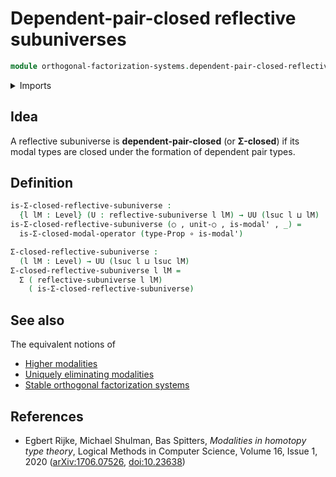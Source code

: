 # Dependent-pair-closed reflective subuniverses

```agda
module orthogonal-factorization-systems.dependent-pair-closed-reflective-subuniverses where
```

<details><summary>Imports</summary>

```agda
open import foundation.dependent-pair-types
open import foundation.functions
open import foundation.propositions
open import foundation.universe-levels

open import orthogonal-factorization-systems.modal-operators
open import orthogonal-factorization-systems.reflective-subuniverses
```

</details>

## Idea

A reflective subuniverse is **dependent-pair-closed** (or **Σ-closed**) if its
modal types are closed under the formation of dependent pair types.

## Definition

```agda
is-Σ-closed-reflective-subuniverse :
  {l lM : Level} (U : reflective-subuniverse l lM) → UU (lsuc l ⊔ lM)
is-Σ-closed-reflective-subuniverse (○ , unit-○ , is-modal' , _) =
  is-Σ-closed-modal-operator (type-Prop ∘ is-modal')

Σ-closed-reflective-subuniverse :
  (l lM : Level) → UU (lsuc l ⊔ lsuc lM)
Σ-closed-reflective-subuniverse l lM =
  Σ ( reflective-subuniverse l lM)
    ( is-Σ-closed-reflective-subuniverse)
```

## See also

The equivalent notions of

- [Higher modalities](orthogonal-factorization-systems.higher-modalities.md)
- [Uniquely eliminating modalities](orthogonal-factorization-systems.uniquely-eliminating-modalities.md)
- [Stable orthogonal factorization systems](orthogonal-factorization-systems.stable-orthogonal-factorization-systems.md)

## References

- Egbert Rijke, Michael Shulman, Bas Spitters, _Modalities in homotopy type
  theory_, Logical Methods in Computer Science, Volume 16, Issue 1, 2020
  ([arXiv:1706.07526](https://arxiv.org/abs/1706.07526),
  [doi:10.23638](https://doi.org/10.23638/LMCS-16%281%3A2%292020))
